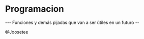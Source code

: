 Programacion
============



   --- Funciones y demás pijadas que van a ser útiles en un futuro --
   
   

@Joosetee
